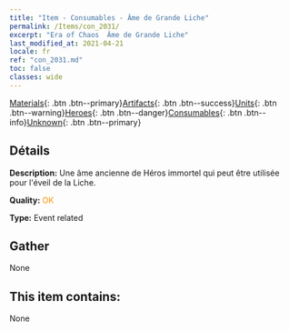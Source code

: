 ```yaml
---
title: "Item - Consumables - Âme de Grande Liche"
permalink: /Items/con_2031/
excerpt: "Era of Chaos  Âme de Grande Liche"
last_modified_at: 2021-04-21
locale: fr
ref: "con_2031.md"
toc: false
classes: wide
---
```

 [Materials](/fr/Items/){: .btn .btn--primary}[Artifacts](/fr/Items/Artifacts/){: .btn .btn--success}[Units](/fr/Items/Units/){: .btn .btn--warning}[Heroes](/fr/Items/Heroes/){: .btn .btn--danger}[Consumables](/fr/Items/Consumables/){: .btn .btn--info}[Unknown](/fr/Items/Unknown/){: .btn .btn--primary}

## Détails
 **Description:** Une âme ancienne de Héros immortel qui peut être utilisée pour l'éveil de la Liche.

 **Quality:** <span style="color: #FF8C00">OK</span>

 **Type:** Event related

## Gather

  None

## This item contains:

  None


